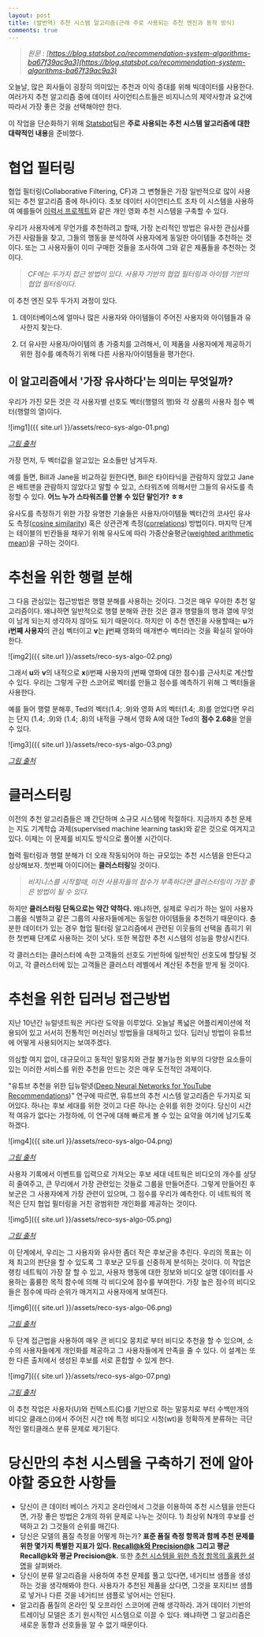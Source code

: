 ```yaml
---
layout: post
title: (발번역) 추천 시스템 알고리즘(근래 주로 사용되는 추천 엔진과 동작 방식)
comments: true
---
```


> _원문 : [https://blog.statsbot.co/recommendation-system-algorithms-ba67f39ac9a3](https://blog.statsbot.co/recommendation-system-algorithms-ba67f39ac9a3)_

오늘날, 많은 회사들이 굉장히 의미있는 추천과 이익 증대를 위해 빅데이터를 사용한다. 여러가지 추천 알고리즘 중에 데이터 사이언티스트들은 비지니스의 제약사항과 요건에 따라서 가장 좋은 것을 선택해야만 한다.

이 작업을 단순화하기 위해 [Statsbot](https://statsbot.co/?utm_source=blog&utm_medium=article&utm_campaign=recommender_algorithms)팀은 **주로 사용되는 추천 시스템 알고리즘에 대한 대략적인 내용**을 준비했다.

# 협업 필터링
협업 필터링(Collaborative Filtering, CF)과 그 변형들은 가장 일반적으로 많이 사용되는 추천 알고리즘 중에 하나이다. 초보 데이터 사이언티스트 조차 이 시스템을 사용하여 예를들어 [이력서 프로젝트](https://blog.statsbot.co/data-scientist-resume-projects-806a74388ae6)와 같은 개인 영화 추천 시스템을 구축할 수 있다.

우리가 사용자에게 무언가를 추천하려고 할때, 가장 논리적인 방법은 유사한 관심사를 가진 사람들을 찾고, 그들의 행동을 분석하여 사용자에게 동일한 아이템들 추천하는 것이다. 또는 그 사용자들이 이미 구매한 것들을 조사하여 그와 같은 제품들을 추천하는 것이다.

> *CF에는 두가지 접근 방법이 있다. 사용자 기반의 협업 필터링과 아이템 기반의 협업 필터링이다.*

이 추천 엔진 모두 두가지 과정이 있다.
 
1. 데이터베이스에 얼마나 많은 사용자와 아이템들이 주어진 사용자와 아이템들과 유사한지 찾는다.

2. 더 유사한 사용자/아이템의 총 가중치를 고려해서, 이 제품을 사용자에게 제공하기 위한 점수를 예측하기 위해 다른 사용자/아이템들을 평가한다.

## 이 알고리즘에서 '가장 유사하다'는 의미는 무엇일까?
우리가 가진 모든 것은 각 사용자별 선호도 벡터(행렬의 행)와 각 상품의 사용자 점수 벡터(행렬의 열)이다.

![img1]({{ site.url }}/assets/reco-sys-algo-01.png)

*[그림 출처](https://www.packtpub.com/books/content/building-recommendation-engine-spark)*

가장 먼저, 두 벡터값을 알고있는 요소들만 남겨두자.

예를 들면, Bill과 Jane을 비교하길 원한다면, Bill은 타이타닉을 관람하지 않았고 Jane은 배트맨을 관람하지 않았다고 말할 수 있고, 스타워즈에 의해서만 그들의 유사도를 측정할 수 있다. **어느 누가 스타워즈를 안볼 수 있단 말인가? ㅎㅎ**

유사도를 측정하기 위한 가장 유명한 기술들은 사용자/아이템들 벡터간의 코사인 유사도 측정([cosine similarity](https://en.wikipedia.org/wiki/Cosine_similarity)) 혹은 상관관계 측정([correlations](https://en.wikipedia.org/wiki/Correlation_and_dependence)) 방법이다. 마지막 단계는 테이블의 빈칸들을 채우기 위해 유사도에 따라 가중산술평균([weighted arithmetic mean](https://en.wikipedia.org/wiki/Weighted_arithmetic_mean))을 구하는 것이다.

# 추천을 위한 행렬 분해

그 다음 관심있는 접근방법은 행렬 분해를 사용하는 것이다. 그것은 매우 우아한 추천 알고리즘이다. 왜냐하면 일반적으로 행렬 분해와 관한 것은 결과 행렬들의 행과 열에 무엇이 남게 되는지 생각하지 않아도 되기 때문이다. 하지만 이 추천 엔진을 사용할때는 **u**가 **i번째 사용자**의 관심 벡터이고 **v**는 **j**번째 영화의 매개변수 벡터라는 것을 확실히 알아야 한다.

![img2]({{ site.url }}/assets/reco-sys-algo-02.png)

그래서 **u**와 **v**의 내적으로 **x**(i번째 사용자의 j번째 영화에 대한 점수)를 근사치로 계산할 수 있다. 우리는 그렇게 구한 스코어로 벡터를 만들고 점수를 예측하기 위해 그 벡터들을 사용한다.

예를 들어 행렬 분해후, Ted의 벡터(1.4; .9)와 영화 A의 벡터(1.4; .8)를 얻었다면 우리는 단지 (1.4; .9)와 (1.4; .8)의 내적을 구해서 영화 A에 대한 Ted의 **점수 2.68**을 얻을 수 있다.

![img3]({{ site.url }}/assets/reco-sys-algo-03.png)

*[그림 출처](https://www.packtpub.com/books/content/building-recommendation-engine-spark)*

# 클러스터링

이전의 추천 알고리즘들은 꽤 간단하며 소규모 시스템에 적절하다. 지금까지 추천 문제는 지도 기계학습 과제(supervised machine learning task)와 같은 것으로 여겨지고 있다. 이제는 이 문제를 비지도 방식으로 풀어볼 시간이다.

협력 필터링과 행렬 분해가 더 오래 작동되어야 하는 규모있는 추천 시스템을 만든다고 상상해보자. 첫번째 아이디어는 **클러스터링**일 것이다.

> *비지니스를 시작할때, 이전 사용자들의 점수가 부족하다면 클러스터링이 가장 좋은 방법이 될 수 있다.*

하지만 **클러스터링 단독으로는 약간 약하다.** 왜냐하면, 실제로 우리가 하는 일이 사용자 그룹을 식별하고 같은 그룹의 사용자들에게는 동일한 아이템들을 추천하기 때문이다. 충분한 데이터가 있는 경우 협업 필터링 알고리즘에서 관련된 이웃들의 선택을 좁히기 위한 첫번째 단계로 사용하는 것이 낫다. 또한 복잡한 추천 시스템의 성능을 향상시킨다.

각 클러스터는 클러스터에 속한 고객들의 선호도 기반하에 일반적인 선호도에 할당될 것이고, 각 클러스터에 있는 고객들은 클러스터 레벨에서 계산된 추천을 받게 될 것이다.

# 추천을 위한 딥러닝 접근방법
지난 10년간 뉴럴넷트웍은 커다란 도약을 이루었다. 오늘날 폭넓은 어플리케이션에 적용되어 있고 서서히 전통적인 머신러닝 방법들을 대체하고 있다. 딥러닝 방법이 유튜브에 어떻게 사용되어지는 보여주겠다.

의심할 여지 없이, 대규모이고 동적인 말뭉치와 관찰 불가능한 외부의 다양한 요소들이 있는 이러한 서비스를 위한 추천을 만드는 것은 매우 도전적인 과제이다.

"유튜브 추천을 위한 딥뉴럴넷([Deep Neural Networks for YouTube Recommendations](https://static.googleusercontent.com/media/research.google.com/ru//pubs/archive/45530.pdf))" 연구에 따르면, 유튜브의 추천 시스템 알고리즘은 두가지로 되어있다. 하나는 후보 세대를 위한 것이고 다른 하나는 순위를 위한 것이다. 당신이  시간적 여유가 없다는 가정하에, 이 연구에 대해 빠르게 볼 수 있는 요약을 여기에 남기도록 하겠다.  

![img4]({{ site.url }}/assets/reco-sys-algo-04.png)

*[그림 출처](https://static.googleusercontent.com/media/research.google.com/ru//pubs/archive/45530.pdf)*

사용자 기록에서 이벤트를 입력으로 가져오는 후보 세대 네트웍은 비디오의 개수를 상당히 줄여주고, 큰 무리에서 가장 관련있는 것들로 그룹을 만들어준다. 그렇게 만들어진 후보군은 그 사용자에게 가장 관련이 있으며, 그 점수를 우리가 예측한다. 이 네트웍의 목적은 단지 협업 필터링을 거친 광범위한 개인화를 제공하는 것이다.

![img5]({{ site.url }}/assets/reco-sys-algo-05.png)

*[그림 출처](https://static.googleusercontent.com/media/research.google.com/ru//pubs/archive/45530.pdf)*

이 단계에서, 우리는 그 사용자와 유사한 좀더 작은 후보군을 추린다. 우리의 목표는 이제 최고의 판단을 할 수 있도록 그 후보군 모두를 신중하게 분석하는 것이다. 이 작업은 랭킹 네트웍이 가장 잘 할 수 있고, 사용자 행동에 대한 정보와 비디오 설명 데이터를 사용하는 훌륭한 목적 함수에 의해 각 비디오에 점수를 부여한다. 가장 높은 점수의 비디오들은 점수에 따라 순위가 매겨지고 사용자에게 보여진다.

![img6]({{ site.url }}/assets/reco-sys-algo-06.png)

*[그림 출처](https://static.googleusercontent.com/media/research.google.com/ru//pubs/archive/45530.pdf)*

두 단계 접근법을 사용하여 매우 큰 비디오 뭉치로 부터 비디오 추천을 할 수 있으며, 소수의 사용자들에게 개인화를 제공하고 그 사용자들에게 만족을 줄 수 있다. 이 설계는 또한 다른 출처에서 생성된 후보를 서로 혼합할 수 있게 한다.

![img7]({{ site.url }}/assets/reco-sys-algo-07.png)

*[그림 출처](https://static.googleusercontent.com/media/research.google.com/ru//pubs/archive/45530.pdf)*

이 추천 작업은 사용자(U)와 컨텍스트(C)를 기반으로 하는 말뭉치로 부터 수백만개의 비디오 클래스(i)에서 주어진 시간 t에 특정 비디오 시청(wt)을 정확하게 분류하는 극단적인 멀티클래스 분류 문제로 제기된다.

# 당신만의 추천 시스템을 구축하기 전에 알아야할 중요한 사항들

* 당신이 큰 데이터 베이스 가지고 온라인에서 그것을 이용하여 추천 시스템을 만든다면, 가장 좋은 방법은 2개의 하위 문제로 나누는 것이다. 1) 최상위 N개의 후보를 선택하고 2) 그것들의 순위를 매긴다.
* 당신은 모델의 품질 측정을 어떻게 하는가? **표준 품질 측정 항목과 함께 추천 문제를 위한 몇가지 특별한 지표가 있다. [Recall@k와 Precision@k](https://en.wikipedia.org/wiki/Information_retrieval#Precision_at_K) 그리고 평균 Recall@k와 평균 Precision@k.** 또한 [추천 시스템을 위한 측정 항목의 훌륭한 설명](http://www.ict.swin.edu.au/personal/jgrundy/papers/rsse2014.pdf)을 살펴봐라. 
* 당신이 분류 알고리즘을 사용하여 추천 문제를 풀고 있다면, 네거티브 샘플을  생성하는 것을 생각해봐야 한다. 사용자가 추천된 제품을 샀다면, 그것을 포지티브 샘플로 넣거나 다른 것을 네거티브 샘플로 넣어서는 안된다.
* 알고리즘 품질의 온라인 및 오프라인 스코어에 관해 생각하라. 과거 데이터 기반의 트레이닝 모델은 초기 원시적인 시스템으로 이끌 수 있다. 왜냐하면 그 알고리즘은 새로운 동향과 선호들을 알 수 없기 때문이다. 

